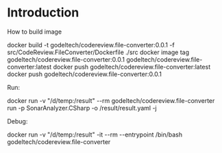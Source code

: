 # Introduction 

How to build image 

docker build -t godeltech/codereview.file-converter:0.0.1 -f src/CodeReview.FileConverter/Dockerfile ./src
docker image tag godeltech/codereview.file-converter:0.0.1 godeltech/codereview.file-converter:latest
docker push godeltech/codereview.file-converter:latest
docker push godeltech/codereview.file-converter:0.0.1

Run:

docker run -v "/d/temp:/result"   --rm godeltech/codereview.file-converter  run -p SonarAnalyzer.CSharp -o /result/result.yaml -j

Debug:

docker run -v "/d/temp:/result" -it --rm  --entrypoint /bin/bash  godeltech/codereview.file-converter 